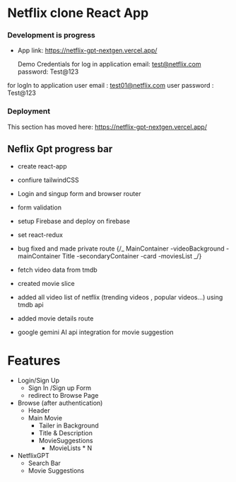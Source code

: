 # Netflix clone React App

### Development is progress

- App link: https://netflix-gpt-nextgen.vercel.app/

  Demo Credentials for log in application
  email: test@netflix.com
  password: Test@123

for logIn to application
user email : test01@netflix.com
user password : Test@123

### Deployment

This section has moved here: https://netflix-gpt-nextgen.vercel.app/

## Neflix Gpt progress bar

- create react-app
- confiure tailwindCSS
- Login and singup form and browser router
- form validation
- setup Firebase and deploy on firebase
- set react-redux
- bug fixed and made private route
  {/_
  MainContainer
  -videoBackground - mainContainer Title
  -secondaryContainer
  -card
  -moviesList
  _/}

- fetch video data from tmdb
- created movie slice
- added all video list of netflix (trending videos , popular videos...) using tmdb api
- added movie details route
- google gemini AI api integration for movie suggestion

# Features

- Login/Sign Up
  - Sign In /Sign up Form
  - redirect to Browse Page
- Browse (after authentication)
  - Header
  - Main Movie
    - Tailer in Background
    - Title & Description
    - MovieSuggestions
      - MovieLists \* N
- NetflixGPT
  - Search Bar
  - Movie Suggestions
